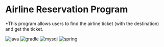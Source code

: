 # Airline Reservation Program
*This program allows users to find the airline ticket (with the destination) and get the ticket.

![java](https://img.shields.io/badge/Java-ED8B00?style=for-the-badge&logo=openjdk&logoColor=white)
![gradle](https://img.shields.io/badge/Gradle-02303A.svg?style=for-the-badge&logo=Gradle&logoColor=white)
![mysql](https://img.shields.io/badge/HTML-239120?style=for-the-badge&logo=html5&logoColor=white)
![spring](https://img.shields.io/badge/Spring-6DB33F?style=for-the-badge&logo=spring&logoColor=white)

